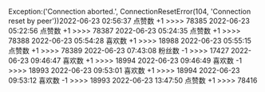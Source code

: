 Exception:('Connection aborted.', ConnectionResetError(104, 'Connection reset by peer'))2022-06-23  02:56:37   点赞数 +1 >>>> 78385
2022-06-23  05:22:56   点赞数 +1 >>>> 78387
2022-06-23  05:24:35   点赞数 +1 >>>> 78388
2022-06-23  05:54:28   喜欢数 +1 >>>> 18988
2022-06-23  05:55:15   点赞数 +1 >>>> 78389
2022-06-23  07:43:08   粉丝数 -1 >>>> 17427
2022-06-23  09:46:47   喜欢数 +1 >>>> 18994
2022-06-23  09:46:49   喜欢数 -1 >>>> 18993
2022-06-23  09:53:01   喜欢数 +1 >>>> 18994
2022-06-23  09:53:12   喜欢数 -1 >>>> 18993
2022-06-23  13:47:50   点赞数 +1 >>>> 78416
